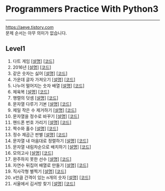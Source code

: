 # Programmers Practice With Python3
- - -
https://aeye.tistory.com  
문제 순서는 아무 의미가 없습니다.  
## Level1
01. 다트 게임 
    [[설명]](https://aeye.tistory.com/2) [[코드]](https://github.com/git-kth/Programmers_Practice/blob/master/level1/ex01.py)
02. 2016년 
    [[설명]](https://aeye.tistory.com/3) [[코드]](https://github.com/git-kth/Programmers_Practice/blob/master/level1/ex02.py)
03. 같은 숫자는 싫어 
    [[설명]](https://aeye.tistory.com/4) [[코드]](https://github.com/git-kth/Programmers_Practice/blob/master/level1/ex03.py)
04. 가운데 글자 가져오기
    [[설명]](https://aeye.tistory.com/5) [[코드]](https://github.com/git-kth/Programmers_Practice/blob/master/level1/ex04.py)
05. 나누어 떨어지는 숫자 배열 
    [[설명]](https://aeye.tistory.com/6) [[코드]](https://github.com/git-kth/Programmers_Practice/blob/master/level1/ex05.py)
06. 체육복 
    [[설명]](https://aeye.tistory.com/7) [[코드]](https://github.com/git-kth/Programmers_Practice/blob/master/level1/ex06.py)
07. 행렬의 덧셈 
    [[설명]](https://aeye.tistory.com/8) [[코드]](https://github.com/git-kth/Programmers_Practice/blob/master/level1/ex07.py)
08. 문자열 다루기 기본 
    [[설명]](https://aeye.tistory.com/9) [[코드]](https://github.com/git-kth/Programmers_Practice/blob/master/level1/ex08.py)
09. 제일 작은 수 제거하기 
    [[설명]](https://aeye.tistory.com/10) [[코드]](https://github.com/git-kth/Programmers_Practice/blob/master/level1/ex09.py)
10. 문자열을 정수로 바꾸기 
    [[설명]](https://aeye.tistory.com/11) [[코드]](https://github.com/git-kth/Programmers_Practice/blob/master/level1/ex10.py)
11. 핸드폰 번호 가리기 
    [[설명]](https://aeye.tistory.com/12) [[코드]](https://github.com/git-kth/Programmers_Practice/blob/master/level1/ex11.py)
12. 짝수와 홀수 
    [[설명]](https://aeye.tistory.com/13) [[코드]](https://github.com/git-kth/Programmers_Practice/blob/master/level1/ex12.py)
13. 정수 제곱근 판별
    [[설명]](https://aeye.tistory.com/14) [[코드]](https://github.com/git-kth/Programmers_Practice/blob/master/level1/ex13.py)
14. 문자열 내 마음대로 정렬하기
    [[설명]](https://aeye.tistory.com/15) [[코드]](https://github.com/git-kth/Programmers_Practice/blob/master/level1/ex14.py)
15. 문자열 내림차순으로 배치하기 
    [[설명]](https://aeye.tistory.com/16) [[코드]](https://github.com/git-kth/Programmers_Practice/blob/master/level1/ex15.py)
16. 모의고사
    [[설명]](https://aeye.tistory.com/17) [[코드]](https://github.com/git-kth/Programmers_Practice/blob/master/level1/ex16.py)
17. 완주하지 못한 선수
    [[설명]](https://aeye.tistory.com/18) [[코드]](https://github.com/git-kth/Programmers_Practice/blob/master/level1/ex17.py)
18. 자연수 뒤집어 배열로 만들기
    [[설명]](https://aeye.tistory.com/19) [[코드]](https://github.com/git-kth/Programmers_Practice/blob/master/level1/ex18.py)
19. 직사각형 별찍기
    [[설명]](https://aeye.tistory.com/20) [[코드]](https://github.com/git-kth/Programmers_Practice/blob/master/level1/ex19.py)
20. x만큼 간격이 있는 n개의 숫자
    [[설명]](https://aeye.tistory.com/21) [[코드]](https://github.com/git-kth/Programmers_Practice/blob/master/level1/ex20.py)    
21. 서울에서 김서방 찾기
    [[설명]](https://aeye.tistory.com/22) [[코드]](https://github.com/git-kth/Programmers_Practice/blob/master/level1/ex21.py)    
    
    
    
    
    
    
    
    
    
    
    
    
    
    
    
    
    
    
    
    
    
    
    
    
    
    
    
    
    
